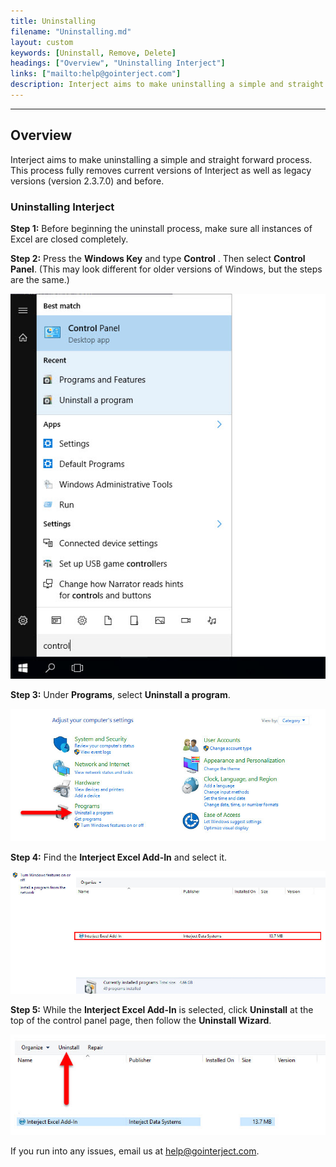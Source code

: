 ```yaml
---
title: Uninstalling
filename: "Uninstalling.md"
layout: custom
keywords: [Uninstall, Remove, Delete]
headings: ["Overview", "Uninstalling Interject"]
links: ["mailto:help@gointerject.com"]
description: Interject aims to make uninstalling a simple and straight forward process. This process fully removes current versions of Interject as well as legacy versions (version 2.3.7.0) and before.
---
```

* * *

## Overview

Interject aims to make uninstalling a simple and straight forward process. This process fully removes current versions of Interject as well as legacy versions (version 2.3.7.0) and before.

### Uninstalling Interject

**Step 1:** Before beginning the uninstall process, make sure all instances of Excel are closed completely.

**Step 2:** Press the **Windows Key** and type **Control** . Then select **Control Panel**. (This may look different for older versions of Windows, but the steps are the same.)

![](/images/Uninstalling/37.jpg)
<br>

**Step 3:** Under **Programs**, select **Uninstall a program**.

![](/images/Uninstalling/38.jpg)
<br>

**Step 4:** Find the **Interject Excel Add-In** and select it.

![](/images/Uninstalling/39.jpg)
<br>

**Step 5:** While the **Interject Excel Add-In** is selected, click **Uninstall** at the top of the control panel page, then follow the **Uninstall Wizard**.

![](/images/Uninstalling/40.jpg)
<br>

If you run into any issues, email us at [help@gointerject.com](mailto:help@gointerject.com).
